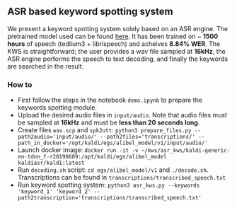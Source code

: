 ## ASR based keyword spotting system

We present a keyword spotting system solely based on an ASR engine. The pretrained model used can be found [here](http://zamia-speech.org/asr/). It has been trained on ~ **1500 hours** of speech (tedlium3 + librispeech) and acheives **8.84% WER**. The KWS is straightforward; the user provides a wav file sampled at **16kHz**, the ASR engine performs the speech to text decoding, and finally the keywords are searched in the result.

### How to
- First follow the steps in the notebook `demo.ipynb` to prepare the keywords spotting module. 
- Upload the desired audio files in `input/audio`. Note that audio files must be sampled at **16kHz** and must be **less than 20 seconds long**.
- Create files `wav.scp` and `spk2utt`: `python3 prepare_files.py --path2audio='input/audio/' --path2files='transcriptions/' --path_in_docker='/opt/kaldi/egs/alibel_model/v1/input/audio/'`
- Launch docker image: `docker run -it -v ~/kws/asr_kws/kaldi-generic-en-tdnn_f-r20190609:/opt/kaldi/egs/alibel_model kaldiasr/kaldi:latest`
- Run `decoding.sh` script: `cd egs/alibel_model/v1` and `./decode.sh`. Transcriptions can be found in `transcriptions/transcribed_speech.txt`
- Run keyword spotting system: `python3 asr_kws.py --keywords 'keyword_1' 'keyword_2' --path2transcription='transcriptions/transcribed_speech.txt'`

